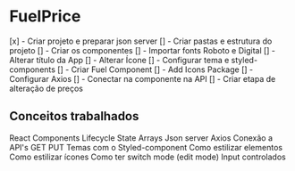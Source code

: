 # FuelPrice

[x] - Criar projeto e preparar json server
[] - Criar pastas e estrutura do projeto
[] - Criar os componentes
[] - Importar fonts Roboto e Digital
[] - Alterar título da App
[] - Alterar Ícone
[] - Configurar tema e styled-components
[] - Criar Fuel Component
[] - Add Icons Package
[] - Configurar Axios
[] - Conectar na componente na API
[] - Criar etapa de alteração de preços

## Conceitos trabalhados

React
Components
Lifecycle
State
Arrays
Json server
Axios
Conexão a API's
GET
PUT
Temas com o Styled-component
Como estilizar elementos
Como estilizar ícones
Como ter switch mode (edit mode)
Input controlados